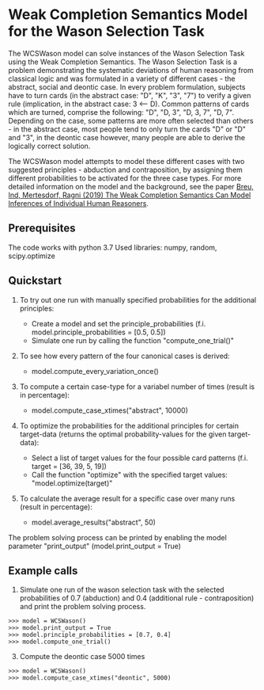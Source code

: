 # Weak Completion Semantics Model for the Wason Selection Task

The WCSWason model can solve instances of the Wason Selection Task using the Weak Completion Semantics. The Wason Selection Task is a problem demonstrating the systematic deviations of human reasoning from classical logic and was formulated in a variety of different cases - the abstract, social and deontic case. In every problem formulation, subjects have to turn cards (in the abstract case: "D", "K", "3", "7") to verify a given rule (implication, in the abstract case: 3 <-- D). Common patterns of cards which are turned, comprise the following: "D", "D, 3", "D, 3, 7", "D, 7". Depending on the case, some patterns are more often selected than others - in the abstract case, most people tend to only turn the cards "D" or "D" and "3", in the deontic case however, many people are able to derive the logically correct solution.

The WCSWason model attempts to model these different cases with two suggested principles - abduction and contraposition, by assigning them different probabilities to be activated for the three case types. For more detailed information on the model and the background, see the paper [Breu, Ind, Mertesdorf, Ragni (2019) The Weak Completion Semantics Can Model Inferences of Individual Human Reasoners](https://link.springer.com/chapter/10.1007/978-3-030-19570-0_33).


## Prerequisites

The code works with python 3.7
Used libraries: numpy, random, scipy.optimize


## Quickstart

1) To try out one run with manually specified probabilities for the additional principles:
    - Create a model and set the principle_probabilities (f.i. model.principle_probabilities = \[0.5, 0.5\])
    - Simulate one run by calling the function "compute_one_trial()"

2) To see how every pattern of the four canonical cases is derived:
    - model.compute_every_variation_once()

3) To compute a certain case-type for a variabel number of times (result is in percentage):
    - model.compute_case_xtimes("abstract", 10000)

4) To optimize the probabilities for the additional principles for certain target-data (returns the optimal probability-values for the given target-data):
    - Select a list of target values for the four possible card patterns (f.i. target = \[36, 39, 5, 19\])
    - Call the function "optimize" with the specified target values: "model.optimize(target)"

5) To calculate the average result for a specific case over many runs (result in percentage):
    - model.average_results("abstract", 50)
  
The problem solving process can be printed by enabling the model parameter "print_output" (model.print_output = True)

## Example calls

1) Simulate one run of the wason selection task with the selected probabilities of 0.7 (abduction) and 0.4 (additional rule - contraposition) and print the problem solving process.
```
>>> model = WCSWason()
>>> model.print_output = True
>>> model.principle_probabilities = [0.7, 0.4]
>>> model.compute_one_trial()
```

3) Compute the deontic case 5000 times 
```
>>> model = WCSWason()
>>> model.compute_case_xtimes("deontic", 5000)
```
